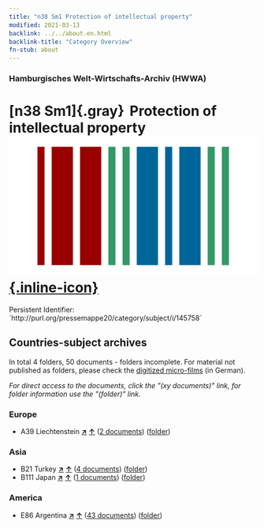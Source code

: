 ```yaml
---
title: "n38 Sm1 Protection of intellectual property"
modified: 2021-03-13
backlink: ../../about.en.html
backlink-title: "Category Overview"
fn-stub: about
---
```


### Hamburgisches Welt-Wirtschafts-Archiv (HWWA)

# [n38 Sm1]{.gray}&#8201; Protection of intellectual property &#160; [![Wikidata](/images/Wikidata-logo.svg "Wikidata"){.inline-icon}](http://www.wikidata.org/entity/Q104711321)

<div class="hint">Persistent Identifier: `http://purl.org/pressemappe20/category/subject/i/145758`</div>







## Countries-subject archives





In total 4 folders, 50 documents - folders incomplete.
For material not published as folders, please check the [digitized micro-films](/film/h1_sh.de.html) (in German).

_For direct access to the documents, click the "(xy documents)" link, for folder information use the "(folder)" link._



### Europe

- A39 Liechtenstein [**&nearr;**](../../../geo/i/141016/about.en.html "Liechtenstein (all folders)") [**&uarr;**](../../../geo/about.en.html#A39 "Country category system") (<a href="https://pm20.zbw.eu/iiifview/folder/sh/141016,145758" title="about: Liechtenstein : Protection of intellectual property" target="_blank">2 documents</a>) ([folder](../../../../folder/sh/1410xx/141016/1457xx/145758/about.en.html))

### Asia

- B21 Turkey [**&nearr;**](../../../geo/i/141111/about.en.html "Turkey (all folders)") [**&uarr;**](../../../geo/about.en.html#B21 "Country category system") (<a href="https://pm20.zbw.eu/iiifview/folder/sh/141111,145758" title="about: Turkey : Protection of intellectual property" target="_blank">4 documents</a>) ([folder](../../../../folder/sh/1411xx/141111/1457xx/145758/about.en.html))
- B111 Japan [**&nearr;**](../../../geo/i/141272/about.en.html "Japan (all folders)") [**&uarr;**](../../../geo/about.en.html#B111 "Country category system") (<a href="https://pm20.zbw.eu/iiifview/folder/sh/141272,145758" title="about: Japan : Protection of intellectual property" target="_blank">1 documents</a>) ([folder](../../../../folder/sh/1412xx/141272/1457xx/145758/about.en.html))

### America

- E86 Argentina [**&nearr;**](../../../geo/i/141692/about.en.html "Argentina (all folders)") [**&uarr;**](../../../geo/about.en.html#E86 "Country category system") (<a href="https://pm20.zbw.eu/iiifview/folder/sh/141692,145758" title="about: Argentina : Protection of intellectual property" target="_blank">43 documents</a>) ([folder](../../../../folder/sh/1416xx/141692/1457xx/145758/about.en.html))








